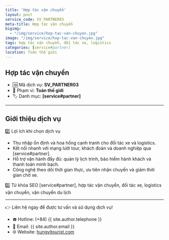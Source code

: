 ```yaml
---
title: 'Hợp tác vận chuyển'
layout: post
service_code: SV_PARTNER03
meta-title: Hợp tác vận chuyển
bigimg:
  - "/img/service/hop-tac-van-chuyen.jpg"
image: "/img/service/hop-tac-van-chuyen.jpg"
tags: hợp tác vận chuyển, đối tác xe, logistics
categories: [service#partner]
location: Toàn thế giới
---
```


## Hợp tác vận chuyển

- 🆔 Mã dịch vụ: **SV_PARTNER03**
- 📍 Phạm vi: **Toàn thế giới**
- 🏷️ Danh mục: **[service#partner]**

---

## Giới thiệu dịch vụ

2️⃣ Lợi ích khi chọn dịch vụ
- Thu nhập ổn định và hoa hồng cạnh tranh cho đối tác xe và logistics.  
- Kết nối nhanh với mạng lưới tour, khách đoàn và doanh nghiệp qua [service#partner].  
- Hỗ trợ vận hành đầy đủ: quản lý lịch trình, bảo hiểm hành khách và thanh toán minh bạch.  
- Công nghệ theo dõi thời gian thực, ưu tiên nhận chuyến và giảm thời gian chờ xe.  

3️⃣ Từ khóa SEO
[service#partner], hợp tác vận chuyển, đối tác xe, logistics vận chuyển, vận chuyển du lịch

---

👉 Liên hệ ngay để được tư vấn và sử dụng dịch vụ!

- ☎️ Hotline: (+84) {{ site.author.telephone }}
- 📧 Email: {{ site.author.email }}
- 🌐 Website: [hungvitourist.com](https://hungvitourist.com)


